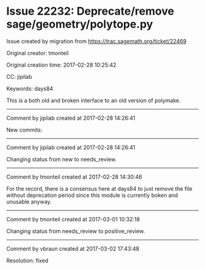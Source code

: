 # Issue 22232: Deprecate/remove sage/geometry/polytope.py

Issue created by migration from https://trac.sagemath.org/ticket/22469

Original creator: tmonteil

Original creation time: 2017-02-28 10:25:42

CC:  jipilab

Keywords: days84

This is a both old and broken interface to an old version of polymake.


---

Comment by jipilab created at 2017-02-28 14:26:41

New commits:


---

Comment by jipilab created at 2017-02-28 14:26:41

Changing status from new to needs_review.


---

Comment by tmonteil created at 2017-02-28 14:30:46

For the record, there is a consensus here at days84 to just remove the file without deprecation period since this module is currently boken and unusable anyway.


---

Comment by tmonteil created at 2017-03-01 10:32:18

Changing status from needs_review to positive_review.


---

Comment by vbraun created at 2017-03-02 17:43:48

Resolution: fixed
